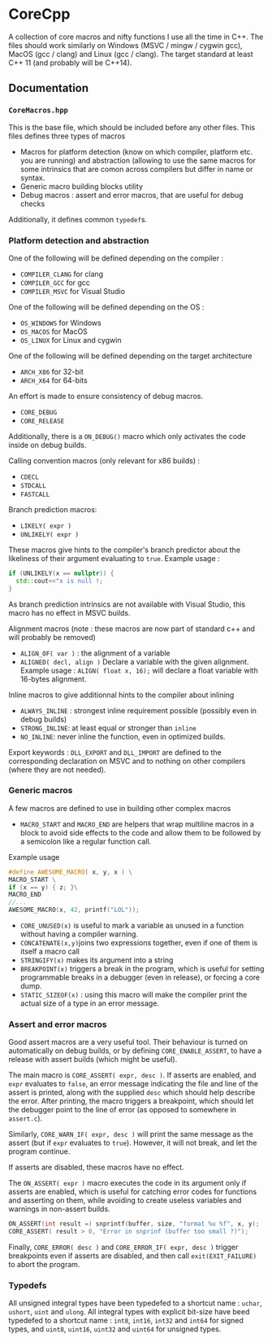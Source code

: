 # CoreCpp
A collection of core macros and nifty functions I use all the time in C++.
The files should work similarly on Windows (MSVC / mingw / cygwin gcc), MacOS (gcc / clang) and Linux (gcc / clang).
The target standard at least C++ 11 (and probably will be C++14).

## Documentation

### `CoreMacros.hpp`
This is the base file, which should be included before any other files. This files defines three types of macros
- Macros for platform detection (know on which compiler, platform etc. you are running)  and abstraction (allowing to use the same macros for some intrinsics that are comon across compilers but differ in name or syntax.
- Generic macro building blocks utility
- Debug macros : assert and error macros, that are useful for debug checks

Additionally, it defines common `typedef`s.

### Platform detection and abstraction
One of the following will be defined depending on the compiler :
- `COMPILER_CLANG` for clang
- `COMPILER_GCC` for gcc
- `COMPILER_MSVC` for Visual Studio

One of the following will be defined depending on the OS :
- `OS_WINDOWS` for Windows
- `OS_MACOS` for MacOS
- `OS_LINUX` for Linux and cygwin

One of the following will be defined depending on the target architecture
- `ARCH_X86` for 32-bit
- `ARCH_X64` for 64-bits

An effort is made to ensure consistency of debug macros.
- `CORE_DEBUG`
- `CORE_RELEASE`

Additionally, there is a `ON_DEBUG()` macro which only activates the code inside on debug builds.

Calling convention macros (only relevant for x86 builds) :
- `CDECL`
- `STDCALL`
- `FASTCALL`

Branch prediction macros:
- `LIKELY( expr )`
- `UNLIKELY( expr )`

These macros give hints to the compiler's branch predictor about the likeliness of their argument evaluating to `true`.
Example usage :

```c++
if (UNLIKELY(x == nullptr)) {
  std::cout<<"x is null !;
}
```
As branch prediction intrinsics are not available with Visual Studio, this macro has no effect in MSVC builds.

Alignment macros (note : these macros are now part of standard c++ and will probably be removed)
- `ALIGN_OF( var )` : the alignment of a variable 
- `ALIGNED( decl, align )` Declare a variable with the given alignment. Example usage : `ALIGN( float x, 16);` will declare a float variable with 16-bytes alignment.

Inline macros to give additionnal hints to the compiler about inlining
- `ALWAYS_INLINE` : strongest inline requirement possible (possibly even in debug builds)
- `STRONG_INLINE`: at least equal or stronger than `inline`
- `NO_INLINE`: never inline the function, even in optimized builds.

Export keywords : `DLL_EXPORT` and `DLL_IMPORT` are defined to the corresponding declaration on MSVC and to nothing on other compilers (where they are not needed).


### Generic macros
A few macros are defined to use in building other complex macros

- `MACRO_START` and `MACRO_END` are helpers that wrap multiline macros in a block to avoid side effects to the code and allow them to be followed by a semicolon like a regular function call.

Example usage
```c++
#define AWESOME_MACRO( x, y, x ) \
MACRO_START \
if (x == y) { z; }\
MACRO_END
//...
AWESOME_MACRO(x, 42, printf("LOL"));
```
- `CORE_UNUSED(x)` is useful to mark a variable as unused in a function without having a compiler warning.
- `CONCATENATE(x,y)`joins two expressions together, even if one of them is itself a macro call
- `STRINGIFY(x)` makes its argument into a string
- `BREAKPOINT(x)` triggers a break in the program, which is useful for setting programmable breaks in a debugger (even in release), or forcing a core dump.
- `STATIC_SIZEOF(x)` : using this macro will make the compiler print the actual size of a type in an error message.

### Assert and error macros

Good assert macros are a very useful tool. Their behaviour is turned on automatically on debug builds, or by defining `CORE_ENABLE_ASSERT`, to have a release with assert builds (which might be useful).

The main macro is `CORE_ASSERT( expr, desc )`. If asserts are enabled, and `expr` evaluates to `false`, an error message indicating the file and line of the assert is printed, along with the supplied `desc` which should help describe the error.
After printing, the macro triggers a breakpoint, which should let the debugger point to the line of error (as opposed to somewhere in `assert.c`).

Similarly, `CORE_WARN_IF( expr, desc )` will print the same message as the assert (but if `expr` evaluates to `true`). However, it will not break, and let the program continue.

If asserts are disabled, these macros have no effect.

The `ON_ASSERT( expr )` macro executes the code in its argument only if asserts are enabled, which is useful for catching error codes for functions and asserting on them, while avoiding to create useless variables and warnings in non-assert builds.

```c++
ON_ASSERT(int result =) snprintf(buffer, size, "format %u %f", x, y); 
CORE_ASSERT( result > 0, "Error in snprinf (buffer too small ?)");
```

Finally, `CORE_ERROR( desc )` and `CORE_ERROR_IF( expr, desc )` trigger breakpoints even if asserts are disabled, and then call `exit(EXIT_FAILURE)` to abort the program.

### Typedefs

All unsigned integral types have been typedefed to a shortcut name : `uchar`, `ushort`, `uint` and `ulong`.
All integral types with explicit bit-size have beed typedefed to a shortcut name  : `int8`, `int16`, `int32` and `int64` for signed types, and `uint8`, `uint16`, `uint32` and `uint64` for unsigned types.

